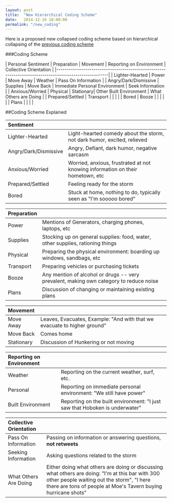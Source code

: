 ```yaml
---
layout: post
title:  "New Hierarchical Coding Scheme"
date:   2014-12-16 18:00:00
permalink: "/new_coding"
---
```


Here is a proposed new collapsed coding scheme based on hierarchical collapsing of the [previous coding scheme]({{site.baseurl}}/coding)

###Coding Scheme
	
| Personal Sentiment    |  Preparation | Movement  | Reporting on Environment  | Collective Orientation | 
|-------------------------------------------------------------------------------------------------------|
| Lighter-Hearted       | Power        | Move Away | Weather                   | Pass On Information    |
| Angry/Dark/Dismissive | Supplies     | Move Back | Immediate Personal Environment | Seek Information  |
| Anxious/Worried       | Physical     | Stationary| Other Built Environment   | What Others are Doing  |
| Prepared/Settled      | Transport    |           |                           |                        |
| Bored                 | Booze        |           |                           |                        |
|                       | Plans        |           |                           |                        |

##Coding Scheme Explained

| Sentiment | |
|:----------|----------------------------| 
| Lighter-Hearted | Light-hearted comedy about the storm, not dark humor, excited, relieved |
| Angry/Dark/Dismissive | Angry, Defiant, dark humor, negative sarcasm   |
| Anxious/Worried       | Worried, anxious, frustrated at not knowing information on their hometown, etc |
| Prepared/Settled      | Feeling ready for the storm
| Bored                 | Stuck at home, nothing to do, typically seen as "I'm sooooo bored" |


| Preparation | |
|:----------|----------------------------| 
| Power                 | Mentions of Generators, charging phones, laptops, etc |
| Supplies              | Stocking up on general supplies: food, water, other supplies, rationing things   |
| Physical              | Preparing the physical environment: boarding up windows, sandbags, etc |
| Transport             | Preparing vehicles or purchasing tickets |
| Booze                 | Any mention of alcohol or drugs -- very prevalent, making own category to reduce noise |
| Plans                 | Discussion of changing or maintaining existing plans |

| Movement | |
|:----------|----------------------------| 
| Move Away | Leaves, Evacuates, Example: "And with that we evacuate to higher ground" |
| Move Back | Comes home  |
| Stationary| Discussion of Hunkering or not moving |

| Reporting on Environment | |
|:----------|----------------------------| 
| Weather | Reporting on the current weather, surf, etc. |
| Personal | Reporting on immediate personal environment: "We still have power"  |
| Built Environment | Reporting on the built environment: "I just saw that Hoboken is underwater" |

| Collective Orientation | |
|:----------|----------------------------| 
| Pass On Information | Passing on information or answering questions, **not retweets** |
| Seeking Information | Asking questions related to the storm  |
| What Others Are Doing| Either doing what others are doing or discussing what others are doing: "I'm at this bar with 300 other people waiting out the storm", "I here there are tons of people at Moe's Tavern buying hurricane shots" |
